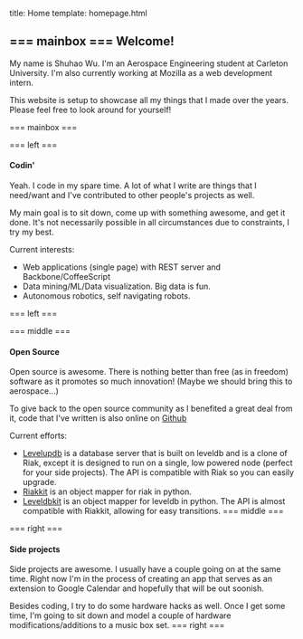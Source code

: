 title: Home
template: homepage.html

=== mainbox ===
Welcome!
--------
My name is Shuhao Wu. I'm an Aerospace Engineering student at Carleton
University. I'm also currently working at Mozilla as a web development intern.

This website is setup to showcase all my things that I made over the years.
Please feel free to look around for yourself!

=== mainbox ===

=== left ===
#### Codin' ####
Yeah. I code in my spare time. A lot of what I write are things that I
need/want and I've contributed to other people's projects as well.

My main goal is to sit down, come up with something awesome, and get it done.
It's not necessarily possible in all circumstances due to constraints, I try my
best.

Current interests:

 - Web applications (single page) with REST server and Backbone/CoffeeScript
 - Data mining/ML/Data visualization. Big data is fun.
 - Autonomous robotics, self navigating robots.

=== left ===

=== middle ===

#### Open Source ####
Open source is awesome. There is nothing better than free (as in freedom)
software as it promotes so much innovation! (Maybe we should bring this to
aerospace...)

To give back to the open source community as I benefited a great deal from it,
code that I've written is also online on [Github](https://github.com/shuhaowu)

Current efforts:

 - [Levelupdb](https://github.com/shuhaowu/levelupdb) is a database server that
   is built on leveldb and is a clone of Riak, except it is designed to run on
   a single, low powered node (perfect for your side projects). The API is
   compatible with Riak so you can easily upgrade.
 - [Riakkit](https://github.com/shuhaowu/riakkit) is an object mapper for riak
   in python.
 - [Leveldbkit](https://github.com/shuhaowu/leveldbkit) is an object mapper for
   leveldb in python. The API is almost compatible with Riakkit, allowing for
   easy transitions.
=== middle ===

=== right ===

#### Side projects ####
Side projects are awesome. I usually have a couple going on at the same time.
Right now I'm in the process of creating an app that serves as an
extension to Google Calendar and hopefully that will be out soonish.

Besides coding, I try to do some hardware hacks as well. Once I get some time,
I'm going to sit down and model a couple of hardware modifications/additions
to a music box set.
=== right ===
